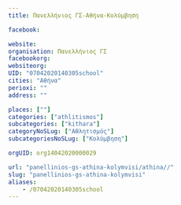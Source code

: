 ```yaml
---
title: Πανελλήνιος ΓΣ-Αθήνα-Κολύμβηση

facebook:

website:
organisation: Πανελλήνιος ΓΣ
facebookorg:
websiteorg:
UID: "07042020140305school"
cities: "Αθήνα"
perioxi: ""
address: ""

places: [""]
categories: ["athlitismos"]
subcategories: ["kithara"]
categoryNoSLug: ["Αθλητισμός"]
subcategoriesNoSLug: ["Κολύμβηση"]

orgUID: org14042020000029

url: "panellinios-gs-athina-kolymvisi/athina//"
slug: "panellinios-gs-athina-kolymvisi"
aliases:
    - /07042020140305school
---
```





